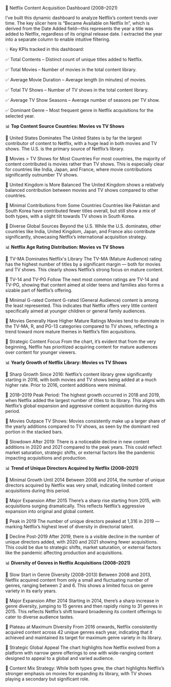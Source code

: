 🚀 Netflix Content Acquisition Dashboard (2008–2021)

I’ve built this dynamic dashboard to analyze Netflix’s content trends over time. The key slicer here is “Became Available on Netflix In”, which is derived from the Date Added field—this represents the year a title was added to Netflix, regardless of its original release date. I extracted the year into a separate column to enable intuitive filtering.

💡 Key KPIs tracked in this dashboard:

✅ Total Contents – Distinct count of unique titles added to Netflix.

✅ Total Movies – Number of movies in the total content library.

✅ Average Movie Duration – Average length (in minutes) of movies.

✅ Total TV Shows – Number of TV shows in the total content library.

✅ Average TV Show Seasons – Average number of seasons per TV show.

✅ Dominant Genre – Most frequent genre in Netflix acquisitions for the selected year. 



📊 **Top Content Source Countries: Movies vs TV Shows**

📌 United States Dominates
The United States is by far the largest contributor of content to Netflix, with a huge lead in both movies and TV shows. The U.S. is the primary source of Netflix’s library.

📌 Movies > TV Shows for Most Countries
For most countries, the majority of content contributed is movies rather than TV shows. This is especially clear for countries like India, Japan, and France, where movie contributions significantly outnumber TV shows.

📌 United Kingdom is More Balanced
The United Kingdom shows a relatively balanced contribution between movies and TV shows compared to other countries.

📌 Minimal Contributions from Some Countries
Countries like Pakistan and South Korea have contributed fewer titles overall, but still show a mix of both types, with a slight tilt towards TV shows in South Korea.

📌 Diverse Global Sources Beyond the U.S.
While the U.S. dominates, other countries like India, United Kingdom, Japan, and France also contribute significantly, showcasing Netflix’s international acquisition strategy.



📊 **Netflix Age Rating Distribution: Movies vs TV Shows**

📌 TV-MA Dominates Netflix's Library
The TV-MA (Mature Audience) rating has the highest number of titles by a significant margin — both for movies and TV shows. This clearly shows Netflix’s strong focus on mature content.

📌 TV-14 and TV-PG Follow
The next most common ratings are TV-14 and TV-PG, showing that content aimed at older teens and families also forms a sizable part of Netflix’s offering.

📌 Minimal G-rated Content
G-rated (General Audience) content is among the least represented. This indicates that Netflix offers very little content specifically aimed at younger children or general family audiences.

📌 Movies Generally Have Higher Mature Ratings
Movies tend to dominate in the TV-MA, R, and PG-13 categories compared to TV shows, reflecting a trend toward more mature themes in Netflix’s film acquisitions.

📌 Strategic Content Focus
From the chart, it’s evident that from the very beginning, Netflix has prioritized acquiring content for mature audiences over content for younger viewers.



📊 **Yearly Growth of Netflix Library: Movies vs TV Shows**

📌 Sharp Growth Since 2016:
Netflix’s content library grew significantly starting in 2016, with both movies and TV shows being added at a much higher rate. Prior to 2016, content additions were minimal.

📌 2018–2019 Peak Period:
The highest growth occurred in 2018 and 2019, when Netflix added the largest number of titles to its library. This aligns with Netflix’s global expansion and aggressive content acquisition during this period.

📌 Movies Outpace TV Shows:
Movies consistently make up a larger share of the yearly additions compared to TV shows, as seen by the dominant red portion in the stacked bars.

📌 Slowdown After 2019:
There is a noticeable decline in new content additions in 2020 and 2021 compared to the peak years. This could reflect market saturation, strategic shifts, or external factors like the pandemic impacting acquisitions and production.



📊 **Trend of Unique Directors Acquired by Netflix (2008–2021)**

📌 Minimal Growth Until 2014
Between 2008 and 2014, the number of unique directors acquired by Netflix was very small, indicating limited content acquisitions during this period.

📌 Major Expansion After 2015
There’s a sharp rise starting from 2015, with acquisitions surging dramatically. This reflects Netflix’s aggressive expansion into original and global content.

📌 Peak in 2019
The number of unique directors peaked at 1,316 in 2019 — marking Netflix’s highest level of diversity in directorial talent.

📌 Decline Post-2019
After 2019, there is a visible decline in the number of unique directors added, with 2020 and 2021 showing fewer acquisitions. This could be due to strategic shifts, market saturation, or external factors like the pandemic affecting production and acquisitions.



📊 **Diversity of Genres in Netflix Acquisitions (2008–2021)**

📌 Slow Start in Genre Diversity (2008–2013)
Between 2008 and 2013, Netflix acquired content from only a small and fluctuating number of genres, ranging between 2 and 6. This shows a limited focus on genre variety in its early years.

📌 Major Expansion After 2014
Starting in 2014, there’s a sharp increase in genre diversity, jumping to 15 genres and then rapidly rising to 31 genres in 2015. This reflects Netflix’s shift toward broadening its content offerings to cater to diverse audience tastes.

📌 Plateau at Maximum Diversity
From 2016 onwards, Netflix consistently acquired content across 42 unique genres each year, indicating that it achieved and maintained its target for maximum genre variety in its library.

📌 Strategic Global Appeal
The chart highlights how Netflix evolved from a platform with narrow genre offerings to one with wide-ranging content designed to appeal to a global and varied audience.

📌 Content Mix Strategy:
While both types grew, the chart highlights Netflix’s stronger emphasis on movies for expanding its library, with TV shows playing a secondary but significant role.







